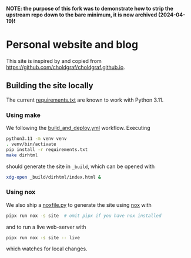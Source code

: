 **NOTE: the purpose of this fork was to demonstrate how to strip the upstream repo down to the bare minimum, it is now archived (2024-04-19)!**

# Personal website and blog

This site is inspired by and copied from https://github.com/choldgraf/choldgraf.github.io.

## Building the site locally

The current [requirements.txt](requirements.txt) are known to work with Python 3.11.

### Using make

We following the [build_and_deploy.yml](.github/workflows/build_and_deploy.yml) workflow.
Executing

```bash
python3.11 -m venv venv
. venv/bin/activate
pip install -r requirements.txt
make dirhtml
```

should generate the site in `_build`, which can be opened with

```bash
xdg-open _build/dirhtml/index.html &
```

### Using nox

We also ship a [noxfile.py](noxfile.py) to generate the site using [nox](https://github.com/wntrblm/nox) with

```bash
pipx run nox -s site  # omit pipx if you have nox installed
```

and to run a live web-server with

```bash
pipx run nox -s site -- live
```

which watches for local changes.

